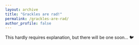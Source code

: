 ```yaml
---
layout: archive
title: "Grackles are rad!"
permalink: /grackles-are-rad/
author_profile: false
---
```


This hardly requires explanation, but there will be one soon... 🐦
